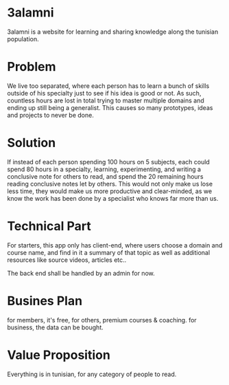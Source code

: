 # 3alamni
3alamni is a website for learning and sharing knowledge along the tunisian population.

# Problem
We live too separated, where each person has to learn a bunch of skills outside of his specialty just to see if his idea is good or not. As such, countless hours are lost in total trying to master multiple domains and ending up still being a generalist.
This causes so many prototypes, ideas and projects to never be done.

# Solution
If instead of each person spending 100 hours on 5 subjects, each could spend 80 hours in a specialty, learning, experimenting, and writing a conclusive note for others to read, and spend the 20 remaining hours reading conclusive notes let by others.
This would not only make us lose less time, they would make us more productive and clear-minded, as we know the work has been done by a specialist who knows far more than us.

# Technical Part
For starters, this app only has client-end, where users choose a domain and course name, and find in it a summary of that topic as well as additional resources like source videos, articles etc..

The back end shall be handled by an admin for now.


# Busines Plan
for members, it's free, for others, premium courses & coaching.
for business, the data can be bought.

# Value Proposition
Everything is in tunisian, for any category of people to read.
